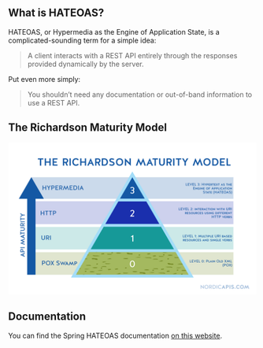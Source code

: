 ## What is HATEOAS?
HATEOAS, or Hypermedia as the Engine of Application State, is a complicated-sounding term for a simple idea:

> A client interacts with a REST API entirely through the responses provided dynamically by the server.

Put even more simply:

> You shouldn’t need any documentation or out-of-band information to use a REST API.

## The Richardson Maturity Model
![the-richardson-maturity-model](./docs/the-richardson-maturity-model.png)

## Documentation
You can find the Spring HATEOAS documentation [on this website](https://spring.io/projects/spring-hateoas).